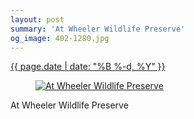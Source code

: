 ```yaml
---
layout: post
summary: 'At Wheeler Wildlife Preserve'
og_image: 402-1280.jpg
---
```


<p>
 <time>
  <a href="/402">
   {{ page.date | date: "%B %-d, %Y" }}
  </a>
 </time>
 <a href="/402">
  <figure data-taken="5/4/2015">
   <img alt="At Wheeler Wildlife Preserve" sizes="(min-width: 700px) 50vw, calc(100vw - 2rem)" src="{{ site.assets_url }}/402-640.jpg" srcset="{{ site.assets_url }}/402-1280.jpg 1280w, {{ site.assets_url }}/402-960.jpg 960w, {{ site.assets_url }}/402-640.jpg 640w, {{ site.assets_url }}/402-320.jpg 320w"/>
  </figure>
 </a>
 <span>
  At Wheeler Wildlife Preserve
 </span>
</p>

